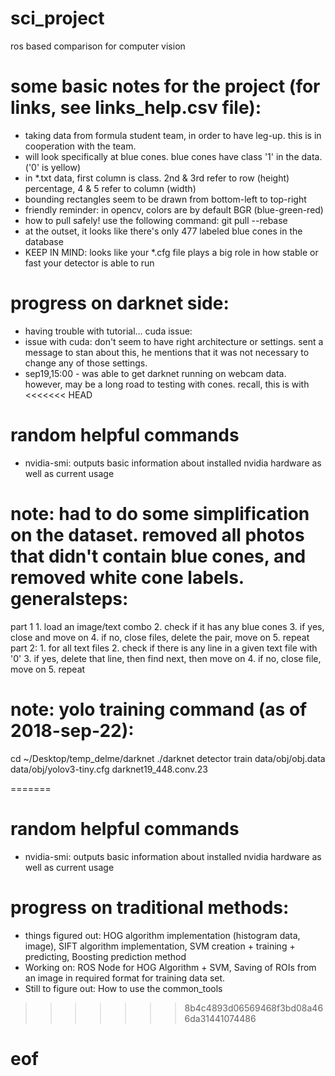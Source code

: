 # sci_project
ros based comparison for computer vision


# some basic notes for the project (for links, see links_help.csv file):
- taking data from formula student team, in order to have leg-up. this is in cooperation with the team.
- will look specifically at blue cones. blue cones have class '1' in the data. ('0' is yellow)
- in *.txt data, first column is class. 2nd & 3rd refer to row (height) percentage, 4 & 5 refer to column (width)
- bounding rectangles seem to be drawn from bottom-left to top-right
- friendly reminder: in opencv, colors are by default BGR (blue-green-red)
- how to pull safely! use the following command: git pull --rebase
- at the outset, it looks like there's only 477 labeled blue cones in the database
- KEEP IN MIND: looks like your *.cfg file plays a big role in how stable or fast your detector is able to run

# progress on darknet side:
- having trouble with tutorial... cuda issue:
- issue with cuda: don't seem to have right architecture or settings. sent a message to stan about this, he mentions that it was not necessary to change any of those settings.
- sep19,15:00 - was able to get darknet running on webcam data. however, may be a long road to testing with cones. recall, this is with
<<<<<<< HEAD
# random helpful commands
- nvidia-smi: outputs basic information about installed nvidia hardware as well as current usage

# note: had to do some simplification on the dataset. removed all photos that didn't contain blue cones, and removed white cone labels. generalsteps: 
  part 1
    1. load an image/text combo
    2. check if it has any blue cones
    3. if yes, close and move on
    4. if no, close files, delete the pair, move on
    5. repeat
  part 2:
    1. for all text files
    2. check if there is any line in a given text file with '0'
    3. if yes, delete that line, then find next, then move on
    4. if no, close file, move on
    5. repeat

# note: yolo training command (as of 2018-sep-22):
cd ~/Desktop/temp_delme/darknet
./darknet detector train data/obj/obj.data data/obj/yolov3-tiny.cfg darknet19_448.conv.23 

=======

# random helpful commands
- nvidia-smi: outputs basic information about installed nvidia hardware as well as current usage

# progress on traditional methods:
- things figured out: HOG algorithm implementation (histogram data, image), SIFT algorithm implementation, SVM creation + training + predicting, Boosting prediction method
- Working on: ROS Node for HOG Algorithm + SVM, Saving of ROIs from an image in required format for training data set.
- Still to figure out: How to use the common_tools
>>>>>>> 8b4c4893d06569468f3bd08a466da31441074486

# eof
